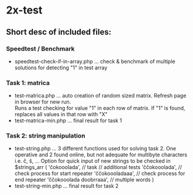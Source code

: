 # 2x-test

## Short desc of included files:

### Speedtest / Benchmark 
- speedtest-check-if-in-array.php ... check & benchmark of multiple solutions for detecting "1" in test array 

### Task 1: matrica
- test-matrica.php ... auto creation of random sized matrix. 
Refresh page in browser for new run.  
Runs a test checking for value "1" in each row of matrix. If "1" is found, replaces all values in that row with "X"
- test-matrica-min.php ... final result for task 1

### Task 2: string manipulation
- test-string.php ... 3 different functions used for solving task 2. One operative and 2 found online, but not adequate for multibyte characters i.e. č, š, ... 
Option for quick input of new strings to be checked in 
$strings_arr (
    'čokooolada', // task
    // additional tests
    'ččokooolada', // check process for start repeater
    'ččokoooladaaa', // check process for end repeater
    'ččokooolada doobrraaa', // multiple words
) 
- test-string-min.php ... final result for task 2

